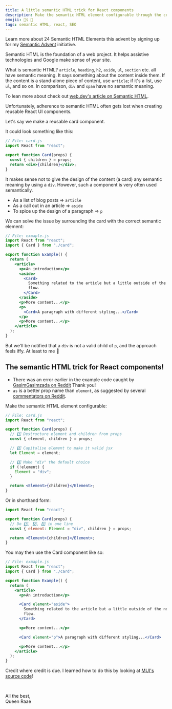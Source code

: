 ```yaml
---
title: A little semantic HTML trick for React components
description: Make the semantic HTML element configurable through the component's props.
emojii: 🧙‍♀️ 🧱
tags: semantic HTML, react, SEO
---
```


<aside class="notice">

Learn more about 24 Semantic HTML Elements this advent by signing up for my [Semantic Advent](https://advent.raae.codes) initiative.

</aside>

Semantic HTML is the foundation of a web project. It helps assistive technologies and Google make sense of your site.

What is semantic HTML? `article`, `heading`, `h2`, `aside`, `ul`, `section` etc. all have semantic meaning. It says something about the content inside them. If the content is a stand-alone piece of content, use `article`; if it's a list, use `ul`, and so on. In comparison, `div` and `span` have no semantic meaning.

To lean more about check out [web.dev's article on Semantic HTML](https://web.dev/learn/html/semantic-html/).

Unfortunately, adherence to semantic HTML often gets lost when creating reusable React UI components.

Let's say we make a reusable card component.

It could look something like this:

```jsx
// File: card.js
import React from "react";

export function Card(props) {
  const { children } = props;
  return <div>{children}</div>;
}
```

It makes sense not to give the design of the content (a card) any semantic meaning by using a `div`. However, such a component is very often used semantically.

- As a list of blog posts => `article`
- As a call out in an article => `aside`
- To spice up the design of a paragraph => `p`

We can solve the issue by surrounding the card with the correct semantic element:

```jsx
// File: exmaple.js
import React from "react";
import { Card } from "./card";

export function Example() {
  return (
    <article>
      <p>An introduction</p>
      <aside>
        <Card>
          Something related to the article but a little outside of the normal
          flow.
        </Card>
      </aside>
      <p>More content...</p>
      <p>
        <Card>A paragraph with different styling...</Card>
      </p>
      <p>More content...</p>
    </article>
  );
}
```

But we'll be notified that a `div` is not a valid child of `p`, and the approach feels iffy. At least to me 🤪

## The semantic HTML trick for React components!

<aside class="notice">

- There was an error earlier in the example code caught by [GasimGasimzada on Reddit](https://www.reddit.com/r/reactjs/comments/y19t4k/comment/irx1z7z/?utm_source=reddit&utm_medium=web2x&context=3) Thank you!
- `as` is a better prop name than `element`, as suggested by several [commentators on Reddit](https://www.reddit.com/r/reactjs/comments/y19t4k/comment/irzwyr5/?context=3).

</aside>

Make the semantic HTML element configurable:

```jsx
// File: card.js
import React from "react";

export function Card(props) {
  // 1️⃣ Destructure element and children from props
  const { element, children } = props;

  // 2️⃣ Capitalise element to make it valid jsx
  let Element = element;

  // 3️⃣ Make "div" the default choice
  if (!element) {
    Element = "div";
  }

  return <Element>{children}</Element>;
}
```

Or in shorthand form:

```jsx
import React from "react";

export function Card(props) {
  // Do 1️⃣, 2️⃣, 3️⃣ in one line
  const { element: Element = "div", children } = props;

  return <Element>{children}</Element>;
}
```

You may then use the Card component like so:

```jsx
// File: exmaple.js
import React from "react";
import { Card } from "./card";

export function Example() {
  return (
    <article>
      <p>An introduction</p>

      <Card element="aside">
        Something related to the article but a little outside of the normal
        flow.
      </Card>

      <p>More content...</p>

      <Card element="p">A paragraph with different styling...</Card>

      <p>More content...</p>
    </article>
  );
}
```

Credit where credit is due. I learned how to do this by looking at [MUI's source code](https://github.com/mui/material-ui)!

&nbsp;

All the best,  
Queen Raae
